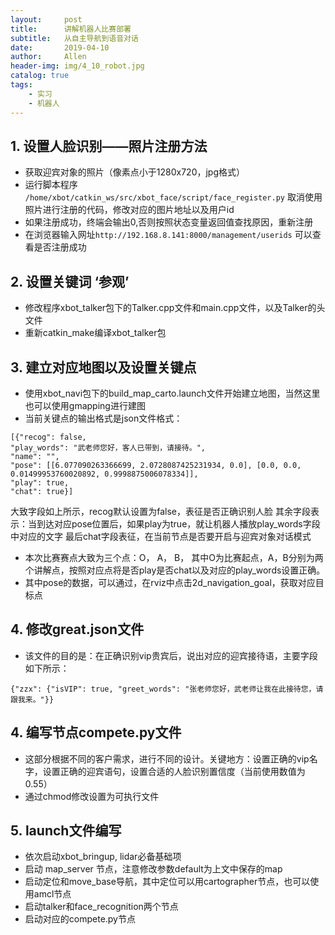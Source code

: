 ```yaml
---
layout:     post
title:      讲解机器人比赛部署
subtitle:   从自主导航到语音对话
date:       2019-04-10
author:     Allen
header-img: img/4_10_robot.jpg
catalog: true
tags:
    - 实习
    - 机器人
---
```


## 1. 设置人脸识别——照片注册方法
- 获取迎宾对象的照片（像素点小于1280x720，jpg格式）
- 运行脚本程序 `/home/xbot/catkin_ws/src/xbot_face/script/face_register.py` 取消使用照片进行注册的代码，修改对应的图片地址以及用户id
- 如果注册成功，终端会输出0,否则按照状态变量返回值查找原因，重新注册
- 在浏览器输入网址`http://192.168.8.141:8000/management/userids` 可以查看是否注册成功

## 2. 设置关键词 ‘参观’
- 修改程序xbot_talker包下的Talker.cpp文件和main.cpp文件，以及Talker的头文件
- 重新catkin_make编译xbot_talker包

## 3. 建立对应地图以及设置关键点
- 使用xbot_navi包下的build_map_carto.launch文件开始建立地图，当然这里也可以使用gmapping进行建图
- 当前关键点的输出格式是json文件格式：
```
[{"recog": false,
"play_words": "武老师您好，客人已带到，请接待。",
"name": "",
"pose": [[6.077090263366699, 2.0728087425231934, 0.0], [0.0, 0.0, 0.01499953760020892, 0.9998875006078334]],
"play": true,
"chat": true}]

```
大致字段如上所示，recog默认设置为false，表征是否正确识别人脸
其余字段表示：当到达对应pose位置后，如果play为true，就让机器人播放play_words字段中对应的文字
最后chat字段表征，在当前节点是否要开启与迎宾对象对话模式

- 本次比赛赛点大致为三个点：O， A， B， 其中O为比赛起点，A，B分别为两个讲解点，按照对应点将是否play是否chat以及对应的play_words设置正确。
- 其中pose的数据，可以通过，在rviz中点击2d_navigation_goal，获取对应目标点
## 4. 修改great.json文件
- 该文件的目的是：在正确识别vip贵宾后，说出对应的迎宾接待语，主要字段如下所示：
```
{"zzx": {"isVIP": true, "greet_words": "张老师您好，武老师让我在此接待您，请跟我来。"}}
```
## 4. 编写节点compete.py文件
- 这部分根据不同的客户需求，进行不同的设计。关键地方：设置正确的vip名字，设置正确的迎宾语句，设置合适的人脸识别置信度（当前使用数值为0.55）
- 通过chmod修改设置为可执行文件

## 5. launch文件编写
- 依次启动xbot_bringup, lidar必备基础项
- 启动 map_server 节点，注意修改参数default为上文中保存的map
- 启动定位和move_base导航，其中定位可以用cartographer节点，也可以使用amcl节点
- 启动talker和face_recognition两个节点
- 启动对应的compete.py节点
